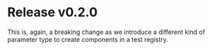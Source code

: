 # Release v0.2.0

This is, again, a breaking change as we introduce a different kind of parameter type
to create components in a test registry.
